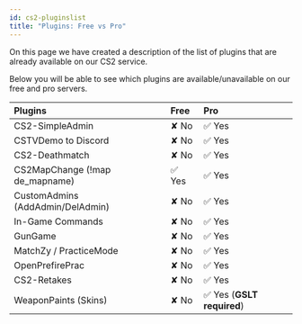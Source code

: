 ```yaml
---
id: cs2-pluginslist
title: "Plugins: Free vs Pro"
---
```


On this page we have created a description of the list of plugins that are already available on our CS2 service.

Below you will be able to see which plugins are available/unavailable on our free and pro servers.

| Plugins                                 | Free           | Pro    |
|:-                                       |:-              |:-      |
| CS2-SimpleAdmin                         |  &#x2718; No   | ✅ Yes |
| CSTVDemo to Discord                     |  &#x2718; No   | ✅ Yes |
| CS2-Deathmatch                          |  &#x2718; No   | ✅ Yes |
| CS2MapChange (!map de_mapname)          |      ✅ Yes    | ✅ Yes |
| CustomAdmins (AddAdmin/DelAdmin)        |  &#x2718; No   | ✅ Yes |
| In-Game Commands                        |  &#x2718; No   | ✅ Yes |
| GunGame                                 |  &#x2718; No   | ✅ Yes |
| MatchZy / PracticeMode                  |  &#x2718; No   | ✅ Yes |
| OpenPrefirePrac                         |  &#x2718; No   | ✅ Yes |
| CS2-Retakes                             |  &#x2718; No   | ✅ Yes |
| WeaponPaints (Skins)                    |  &#x2718; No   | ✅ Yes (**GSLT required**) |